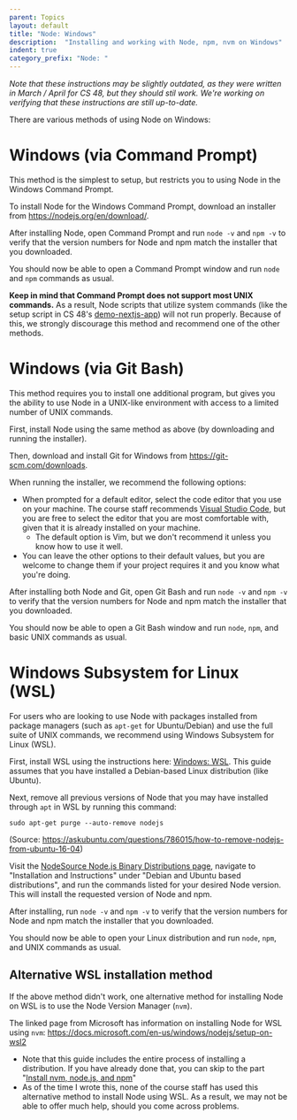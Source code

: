 ```yaml
---
parent: Topics
layout: default
title: "Node: Windows"
description:  "Installing and working with Node, npm, nvm on Windows"
indent: true
category_prefix: "Node: "
---
```


_Note that these instructions may be slightly outdated, as they were written in March / April for CS 48, but they should stil work. We're working on verifying that these instructions are still up-to-date._

There are various methods of using Node on Windows:

# Windows (via Command Prompt)

This method is the simplest to setup, but restricts you to using Node in the Windows Command Prompt.

To install Node for the Windows Command Prompt, download an installer from <https://nodejs.org/en/download/>.

After installing Node, open Command Prompt and run `node -v` and `npm -v` to verify that the version numbers for Node and npm match the installer that you downloaded.

You should now be able to open a Command Prompt window and run `node` and `npm` commands as usual. 

**Keep in mind that Command Prompt does not support most UNIX commands.** As a result, Node scripts that utilize system commands (like the setup script in CS 48's [demo-nextjs-app](https://github.com/ucsb-cs48-s20/demo-nextjs-app)) will not run properly. Because of this, we strongly discourage this method and recommend one of the other methods.

# Windows (via Git Bash)

This method requires you to install one additional program, but gives you the ability to use Node in a UNIX-like environment with access to a limited number of UNIX commands.

First, install Node using the same method as above (by downloading and running the installer).

Then, download and install Git for Windows from <https://git-scm.com/downloads>.

When running the installer, we recommend the following options:

* When prompted for a default editor, select the code editor that you use on your machine. The course staff recommends [Visual Studio Code](/topics/vscode/), but you are free to select the editor that you are most comfortable with, given that it is already installed on your machine. 
  * The default option is Vim, but we don't recommend it unless you know how to use it well.
* You can leave the other options to their default values, but you are welcome to change them if your project requires it and you know what you're doing.

After installing both Node and Git, open Git Bash and run `node -v` and `npm -v` to verify that the version numbers for Node and npm match the installer that you downloaded.

You should now be able to open a Git Bash window and run `node`, `npm`, and basic UNIX commands as usual. 

# Windows Subsystem for Linux (WSL)

For users who are looking to use Node with packages installed from package managers (such as `apt-get` for Ubuntu/Debian) and use the  full suite of UNIX commands, we recommend using Windows Subsystem for Linux (WSL).

First, install WSL using the instructions here: [Windows: WSL](/topics/windows_wsl/). This guide assumes that you have installed a Debian-based Linux distribution (like Ubuntu).

Next, remove all previous versions of Node that you may have installed through `apt` in WSL by running this command:
```
sudo apt-get purge --auto-remove nodejs
```
(Source: <https://askubuntu.com/questions/786015/how-to-remove-nodejs-from-ubuntu-16-04>)

Visit the [NodeSource Node.js Binary Distributions page](https://github.com/nodesource/distributions/blob/master/README.md), navigate to "Installation and Instructions" under "Debian and Ubuntu based distributions", and run the commands listed for your desired Node version. This will install the requested version of Node and npm.

After installing, run `node -v` and `npm -v` to verify that the version numbers for Node and npm match the installer that you downloaded.

You should now be able to open your Linux distribution and run `node`, `npm`, and UNIX commands as usual. 

## Alternative WSL installation method

If the above method didn't work, one alternative method for installing Node on WSL is to use the Node Version Manager (`nvm`). 

The linked page from Microsoft has information on installing Node for WSL using `nvm`: <https://docs.microsoft.com/en-us/windows/nodejs/setup-on-wsl2>

* Note that this guide includes the entire process of installing a distribution. If you have already done that, you can skip to the part "[Install nvm, node.js, and npm](https://docs.microsoft.com/en-us/windows/nodejs/setup-on-wsl2#install-nvm-nodejs-and-npm)"
* As of the time I wrote this, none of the course staff has used this alternative method to install Node using WSL. As a result, we may not be able to offer much help, should you come across problems.

